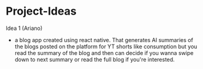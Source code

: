 # Project-Ideas

Idea 1 (Ariano)
- a blog app created using react native. That generates AI summaries of the blogs posted on the platform for YT shorts like consumption but you read the summary of the blog and then can decide if you wanna swipe down to next summary or read the full blog if you're interested.
  
